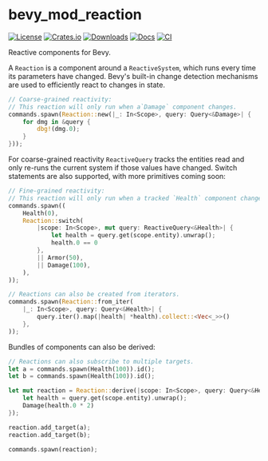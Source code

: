# bevy_mod_reaction

[![License](https://img.shields.io/badge/license-MIT%2FApache-blue.svg)](https://github.com/matthunz/bevy_mod_reaction)
[![Crates.io](https://img.shields.io/crates/v/bevy_mod_reaction.svg)](https://crates.io/crates/bevy_mod_reaction)
[![Downloads](https://img.shields.io/crates/d/bevy_mod_reaction.svg)](https://crates.io/crates/bevy_mod_reaction)
[![Docs](https://docs.rs/bevy_mod_reaction/badge.svg)](https://docs.rs/bevy_mod_reaction/latest/bevy_mod_reaction/)
[![CI](https://github.com/matthunz/bevy_mod_reaction/workflows/CI/badge.svg)](https://github.com/matthunz/bevy_mod_reaction/actions)


Reactive components for Bevy.

A `Reaction` is a component around a `ReactiveSystem`, which runs every time its parameters have changed. Bevy's built-in change detection mechanisms are used to efficiently react to changes in state.
```rs
// Coarse-grained reactivity:
// This reaction will only run when a`Damage` component changes.
commands.spawn(Reaction::new(|_: In<Scope>, query: Query<&Damage>| {
    for dmg in &query {
        dbg!(dmg.0);
    }
}));
```

For coarse-grained reactivity `ReactiveQuery` tracks the entities read and only re-runs the current system if those values have changed.
Switch statements are also supported, with more primitives coming soon:
```rs
// Fine-grained reactivity:
// This reaction will only run when a tracked `Health` component changes.
commands.spawn((
    Health(0),
    Reaction::switch(
        |scope: In<Scope>, mut query: ReactiveQuery<&Health>| {
            let health = query.get(scope.entity).unwrap();
            health.0 == 0
        },
        || Armor(50),
        || Damage(100),
    ),
));

// Reactions can also be created from iterators.
commands.spawn(Reaction::from_iter(
    |_: In<Scope>, query: Query<&Health>| {
        query.iter().map(|health| *health).collect::<Vec<_>>()
    },
));
```

Bundles of components can also be derived:
```rs
// Reactions can also subscribe to multiple targets.
let a = commands.spawn(Health(100)).id();
let b = commands.spawn(Health(100)).id();

let mut reaction = Reaction::derive(|scope: In<Scope>, query: Query<&Health>| {
    let health = query.get(scope.entity).unwrap();
    Damage(health.0 * 2)
});

reaction.add_target(a);
reaction.add_target(b);

commands.spawn(reaction);
```

